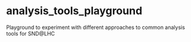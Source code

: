 # analysis_tools_playground
Playground to experiment with different approaches to common analysis tools for SND@LHC
